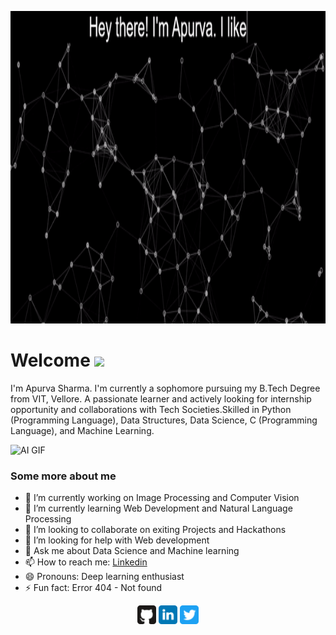 <p  align="center"><img height="500" src = "https://github.com/Apurva-tech/Apurva-tech/blob/master/ezgif.com-video-to-gif.gif"></p>

# Welcome <img src="https://media.giphy.com/media/hVa6t0WpoDOk7Pxb7l/giphy.gif" width="50">
I'm Apurva Sharma. I'm currently a sophomore pursuing my B.Tech Degree from VIT, Vellore. A passionate learner and actively looking for internship opportunity and collaborations with Tech Societies.Skilled in Python (Programming Language), Data Structures, Data Science, C (Programming Language), and Machine Learning.

<img src="https://miro.medium.com/max/3034/1*WI43epHjl6I6FzBVPzvXAQ.gif" alt="AI GIF"  height="400">


### Some more about me
- 🔭 I’m currently working on Image Processing and Computer Vision
- 🌱 I’m currently learning Web Development and Natural Language Processing
- 👯 I’m looking to collaborate on exiting Projects and Hackathons
- 🤔 I’m looking for help with Web development
- 💬 Ask me about Data Science and Machine learning
- 📫 How to reach me: [Linkedin](linkedin.com/in/apurva-sharma-46a091190)
- 😄 Pronouns: Deep learning enthusiast
- ⚡ Fun fact: Error 404 - Not found

<p align = "center">
<a href =https://github.com/Apurva-tech target='blank'> <img src=https://github.com/edent/SuperTinyIcons/blob/master/images/svg/github.svg height='30' weight='30'/></a>
<a href = https://www.linkedin.com/in/apurva-sharma-46a091190/ target='blank'> <img src=https://github.com/edent/SuperTinyIcons/blob/master/images/svg/linkedin.svg height='30' weight='30'/></a> 
<a href = https://twitter.com/ApurvaS25908634 target='blank'> <img src=https://github.com/edent/SuperTinyIcons/blob/master/images/svg/twitter.svg height='30' weight='30'/>
